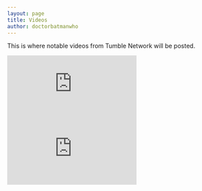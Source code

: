 ```yaml
---
layout: page
title: Videos
author: doctorbatmanwho
---
```

This is where notable videos from Tumble Network will be posted.
<div class="row">
<iframe class="col s12 m6 l3" height="auto" src="https://www.youtube.com/embed/kCKvhAHqbiI" frameborder="0" allowfullscreen></iframe>
<iframe class="col s12 m6 l3" height="auto" src="https://www.youtube.com/embed/3jbujxBNobc" frameborder="0" allowfullscreen></iframe>



<!-- TO DBW: Add new VIDEOS above this COMMENT        IMPORTANT: Replace WIDTH with the CLASS element I made above -->
</div>
